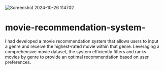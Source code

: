 ![Screenshot 2024-10-26 114702](https://github.com/user-attachments/assets/bdd5a3a7-2a1b-4d8d-8315-c0429016f795)

# movie-recommendation-system-
I had developed a movie recommendation system that allows users to input a genre and receive the highest-rated movie within that genre. Leveraging a comprehensive movie dataset, the system efficiently filters and ranks movies by genre to provide an optimal recommendation based on user preferences.
